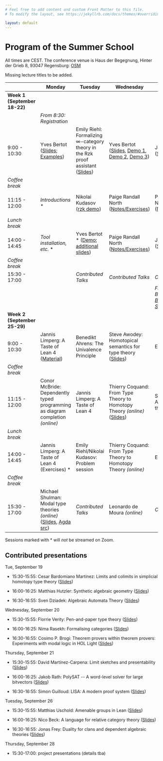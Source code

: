 ```yaml
---
# Feel free to add content and custom Front Matter to this file.
# To modify the layout, see https://jekyllrb.com/docs/themes/#overriding-theme-defaults

layout: default
---
```


# Program of the Summer School #

All times are CEST. The conference venue is Haus der Begegnung, Hinter der Grieb 8, 93047 Regensburg: <a href="https://osm.org/go/0JHHl5mJB--?layers=N&m=&way=111082760">OSM</a>

Missing lecture titles to be added.

|                              | Monday                         | Tuesday             | Wednesday           | Thursday                     | Friday              |
|------------------------------|--------------------------------|---------------------|---------------------|------------------------------|---------------------|
| **Week 1 (September 18-22)** |
|                              | *From 8:30:<br> Registration*  | 
| 9:00 - 10:30                 | Yves Bertot (<a href="https://www-sop.inria.fr/members/Yves.Bertot/Regensburg_lectures/slides1.pdf">Slides</a>; <a href="https://www-sop.inria.fr/members/Yves.Bertot/Regensburg_lectures/slides1.v">Examples</a>)                    | Emily Riehl: Formalizing ∞-category theory in the Rzk proof assistant (<a href="https://emilyriehl.github.io/files/yoneda-in-rzk.pdf">Slides</a>)        | Yves Bertot (<a href="https://www-sop.inria.fr/members/Yves.Bertot/Regensburg_lectures/slides3.pdf">Slides</a>, <a href="https://www-sop.inria.fr/members/Yves.Bertot/Regensburg_lectures/slides3.v">Demo 1</a>, <a href="https://www-sop.inria.fr/members/Yves.Bertot/Regensburg_lectures/slides3_1.v">Demo 2</a>, <a href="https://www-sop.inria.fr/members/Yves.Bertot/Regensburg_lectures/slides3_2.v">Demo 3</a>)         | John Harrison (<a href="slides/slides_jrh_part1.pdf">Slides</a>)               | John Harrison (<a href="slides/slides_jrh_part3.pdf">Slides</a>)      |
| *Coffee break*
| 11:15 - 12:00                | *Introductions* *               | Nikolai Kudasov  (<a href="https://fizruk.github.io/itp-school-2023-demo/">rzk demo</a>)   | Paige Randall North (<a href="https://github.com/paigenorth/itp-hott">Notes/Exercises</a>) | Paige Randall North (<a href="https://github.com/paigenorth/itp-hott">Notes/Exercises</a>) | Angeliki Koutsoukou-Argyraki *(online)* (<a href="./slides/slides_aka1.pdf">Slides</a>) |
| *Lunch break*
| 14:00 - 14:45                | *Tool installation, etc.* *                              | Yves Bertot * (<a href="https://www-sop.inria.fr/members/Yves.Bertot/Regensburg_lectures/slides2.v">Demo</a>; <a href="https://www-sop.inria.fr/members/Yves.Bertot/Regensburg_lectures/slides2.pdf">additional slides</a>)       | Paige Randall North (<a href="https://github.com/paigenorth/itp-hott ">Notes/Exercises</a>) | John Harrison (<a href="slides/slides_jrh_part2.pdf">Slides</a>)                | Angeliki Koutsoukou-Argyraki *(online)* (<a href="./slides/slides_aka2.pdf">Slides</a>)|
| *Coffee break*
| 15:30 - 17:00                |                                | *Contributed Talks* | *Contributed Talks* | *Contributed Talks*
|                              |                                |                     |                     | *From 19:00:<br> Banquet at <a href="https://www.brauhaus-am-schloss.com/">Brauhaus am Schloss</a>* *
| **Week 2 (September 25-29)** |
| 9:00 - 10:30                 | Jannis Limperg: A Taste of Lean 4 (<a href="https://github.com/JLimperg/regensburg-itp-school-2023">Material</a>)                 | Benedikt Ahrens: The Univalence Principle     | Steve Awodey: Homotopical semantics for type theory (<a href="./slides/slides_awodey1.pdf">Slides</a>)                 | Egbert Rijke                 | Egbert Rijke
| *Coffee break*
| 11:15 - 12:00                | Conor McBride: Dependently typed programming as diagram completion *(online)*                        | Jannis Limperg: A Taste of Lean 4      | Thierry Coquand: From Type Theory to Homotopy Theory *(online)* (<a href="./slides/slides_coquand1.pdf">Slides</a>)  | Steve Awodey: Algebraic type theory                 | Jannis Limperg: A Taste of Lean 4 Metaprogramming
| *Lunch break*
| 14:00 - 14:45                | Jannis Limperg: A Taste of Lean 4 (Exercises) *                 | Emily Riehl/Nikolai Kudasov: Problem session                 | Thierry Coquand: From Type Theory to Homotopy Theory *(online)*   | Egbert Rijke                 |
| *Coffee break*
| 15:30 - 17:00                | Michael Shulman: Modal type theories *(online)* (<a href="./slides/slides_shulman.pdf">Slides</a>, <a href="./slides/ivt.agda">Agda src</a>)    | *Contributed Talks* | Leonardo de Moura *(online)* | *Contributed Talks*          |

Sessions marked with * will *not* be streamed on Zoom.

## Contributed presentations ##

Tue, September 19

* 15:30-15:55: Cesar Bardomiano Martinez: 
  Limits and colimits in simplicial homotopy type theory
  (<a href="./slides/slides_bardomianomartinez.pdf">Slides</a>)
  
* 16:00-16:25: Matthias Hutzler: 
  Synthetic algebraic geometry
  (<a href="https://matthias-hutzler.de/itp-school-2023/contributed-talk-slides.pdf ">Slides</a>)

* 16:30-16:55: Sven Dziadek:
  Algebraic Automata Theory
  (<a href="./slides/slides_dziadek.pdf">Slides</a>)

Wednesday, September 20

* 15:30-15:55: Florrie Verity: 
  Pen-and-paper type theory
  (<a href="./slides/slides_verity.pdf">Slides</a>)

* 16:00-16:25: Nima Rasekh:
  Formalising categories
  (<a href="./slides/slides_rasekh.pdf">Slides</a>)

* 16:30-16:55: Cosimo P. Brogi: 
  Theorem provers within theorem provers: Experiments with modal logic in HOL Light
  (<a href="./slides/slides_brogi.pdf">Slides</a>)

Thursday, September 21

* 15:30-15:55: David Martínez-Carpena:
  Limit sketches and presentability
  (<a href="https://dvmcarpena.com/files/talks/itp-school-2023_DavidMartinezCarpena.pdf">Slides</a>)

* 16:00-16:25: Jakob Rath:
  PolySAT -- A word-level solver for large bitvectors
  (<a href="./slides/slides_rath.pdf">Slides</a>)

* 16:30-16:55: Simon Guilloud:
  LISA: A modern proof system
  (<a href="./slides/slides_guilloud.pdf">Slides</a>)

Tuesday, September 26

* 15:30-15:55: Matthias Uschold:
  Amenable groups in Lean
  (<a href="./slides/slides_uschold.pdf">Slides</a>)

* 16:00-16:25: Nico Beck: 
  A language for relative category theory
  (<a href="./slides/slides_beck.pdf">Slides</a>)

* 16:30-16:55: Jonas Frey: 
  Duality for clans and dependent algebraic theories
  (<a href="./slides/slides_frey.pdf">Slides</a>)

Thursday, September 28

* 15:30-17:00: project presentations (details tba)

